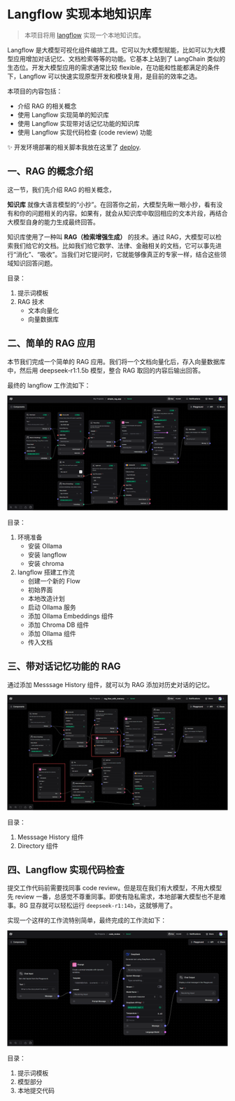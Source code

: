 # Langflow 实现本地知识库

> 本项目将用 <a href="https://github.com/langflow-ai/langflow" target="_blank">langflow</a> 实现一个本地知识库。

Langflow 是大模型可视化组件编排工具。它可以为大模型赋能，比如可以为大模型应用增加对话记忆、文档检索等等的功能。它基本上站到了 LangChain 类似的生态位。开发大模型应用的需求通常比较 flexible，在功能和性能都满足的条件下，Langflow 可以快速实现原型开发和模块复用，是目前的效率之选。

本项目的内容包括：

- 介绍 RAG 的相关概念
- 使用 Langflow 实现简单的知识库
- 使用 Langflow 实现带对话记忆功能的知识库
- 使用 Langflow 实现代码检查 (code review) 功能

✨ 开发环境部署的相关脚本我放在这里了 [deploy](/deploy).


## 一、RAG 的概念介绍

这一节，我们先介绍 RAG 的相关概念，

**知识库** 就像大语言模型的“小抄”。在回答你之前，大模型先瞅一眼小抄，看有没有和你的问题相关的内容。如果有，就会从知识库中取回相应的文本片段，再结合大模型自身的能力生成最终回答。

知识库使用了一种叫 **RAG（检索增强生成）** 的技术。通过 RAG，大模型可以检索我们给它的文档。比如我们给它数学、法律、金融相关的文档，它可以事先进行“消化”、“吸收”。当我们对它提问时，它就能够像真正的专家一样，结合这些领域知识回答问题。

目录：

1. 提示词模板
2. RAG 技术
    - 文本向量化
    - 向量数据库


## 二、简单的 RAG 应用

本节我们完成一个简单的 RAG 应用。我们将一个文档向量化后，存入向量数据库中，然后用 deepseek-r1:1.5b 模型，整合 RAG 取回的内容后输出回答。

最终的 langflow 工作流如下：

![](/img/simple_rag_app.jpg)

目录：

1. 环境准备
    - 安装 Ollama
    - 安装 langflow
    - 安装 chroma
2. langflow 搭建工作流
    - 创建一个新的 Flow
    - 初始界面
    - 本地改造计划
    - 启动 Ollama 服务
    - 添加 Ollama Embeddings 组件
    - 添加 Chroma DB 组件
    - 添加 Ollama 组件
    - 传入文档


## 三、带对话记忆功能的 RAG

通过添加 Messsage History 组件，就可以为 RAG 添加对历史对话的记忆。

![](/img/rag_flow_with_memory.jpg)

目录：

1. Messsage History 组件
2. Directory 组件


## 四、Langflow 实现代码检查

提交工作代码前需要找同事 code review。但是现在我们有大模型，不用大模型先 review 一番，总感觉不尊重同事。即使有隐私需求，本地部署大模型也不是难事。8G 显存就可以轻松运行 `deepseek-r1:14b`，这就够用了。

实现一个这样的工作流特别简单，最终完成的工作流如下：

![](/img/code_review.jpg)

目录：

1. 提示词模板
2. 模型部分
3. 本地提交代码
